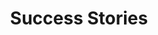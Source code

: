 ---
title: Success Stories
seoTitle: Our Clients
seoDescription: "A few Stock2Shop success stories: clients who have used our service to integrate their ERP or accounting system and e-commerce websites with ease. Many top importers, wholesalers and distributors have significantly streamlined their business using Stock2Shop. You can too. Find out more!"
lead: "You’re in good company. Many top importers, wholesalers and distributors trust us to integrate their online businesses into their existing ERP and accounting systems. The result? More time. Less headache. More revenue. Here are a few of our clients, telling their success stories. Here’s how they streamlined their workflow, simplified their ordering processes and increased their revenue by integrating with Stock2Shop."
slug: case-studies
menu: main
---